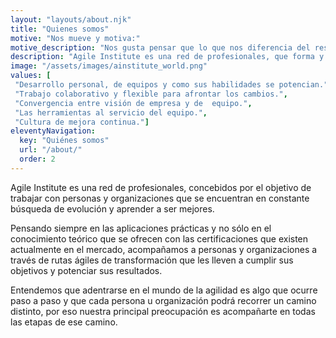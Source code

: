 ```yaml
--- 
layout: "layouts/about.njk" 
title: "Quienes somos"
motive: "Nos mueve y motiva:"
motive_description: "Nos gusta pensar que lo que nos diferencia del resto es que somos pragmáticos y que nos preocupamos de verdad en ayudar a que nuestros clientes logren sus objeti."
description: "Agile Institute es una red de profesionales, que forma y acompaña a personas y empresas en procesos de aprendizaje y transformación digital." 
image: "/assets/images/ainstitute_world.png"
values: [
 "Desarrollo personal, de equipos y como sus habilidades se potencian.",
 "Trabajo colaborativo y flexible para afrontar los cambios.",
 "Convergencia entre visión de empresa y de  equipo.",
 "Las herramientas al servicio del equipo.",
 "Cultura de mejora continua."]
eleventyNavigation:
  key: "Quiénes somos"
  url: "/about/"
  order: 2
---
```


Agile Institute es una red de profesionales, concebidos por el objetivo de trabajar con personas y organizaciones que se encuentran en constante búsqueda de evolución y aprender a ser mejores.

Pensando siempre en las aplicaciones prácticas y no sólo en el conocimiento teórico que se ofrecen con las certificaciones que existen actualmente en el mercado, acompañamos a personas y organizaciones a través de rutas ágiles de transformación que les lleven a cumplir sus objetivos y potenciar sus resultados. 

Entendemos que adentrarse en el mundo de la agilidad es algo que ocurre paso a paso y que cada persona u organización podrá recorrer un camino distinto, por eso nuestra principal preocupación es acompañarte en todas las etapas de ese camino.
